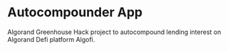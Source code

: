 # Autocompounder App
Algorand Greenhouse Hack project to autocompound lending interest on Algorand Defi platform Algofi. 
